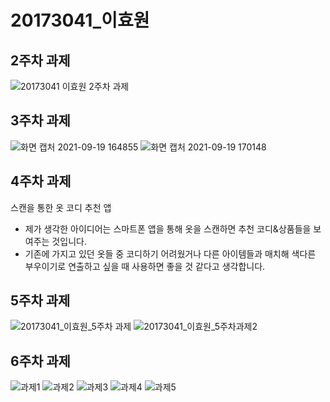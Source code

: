 # 20173041_이효원

## 2주차 과제

![20173041 이효원 2주차 과제](https://user-images.githubusercontent.com/90251359/133184749-74824d9f-5a56-40ca-8aaa-275ceacea2d4.png)

## 3주차 과제

![화면 캡처 2021-09-19 164855](https://user-images.githubusercontent.com/90251359/133928290-d4250072-dbc1-4047-9abf-4afbc49969b4.png)
![화면 캡처 2021-09-19 170148](https://user-images.githubusercontent.com/90251359/133928291-ea7d805d-3bb1-4b65-8646-5a1bc8b7f494.png)

## 4주차 과제 
스캔을 통한 옷 코디 추천 앱
- 제가 생각한 아이디어는 스마트폰 앱을 통해 옷을 스캔하면 추천 코디&상품들을 보여주는 것입니다.
- 기존에 가지고 있던 옷들 중 코디하기 어려웠거나 다른 아이템들과 매치해 색다른 부우이기로 연출하고 싶을 때 사용하면 좋을 것 같다고 생각합니다.

## 5주차 과제
![20173041_이효원_5주차 과제](https://user-images.githubusercontent.com/90251359/136124455-a0f5e1de-5ab6-4a29-9058-ea9383939ac3.png)
![20173041_이효원_5주차과제2](https://user-images.githubusercontent.com/90251359/136124459-30eeaabb-3734-4184-924b-082e1c075c3c.png)

## 6주차 과제
![과제1](https://user-images.githubusercontent.com/90251359/136690225-08f0cadf-de59-48b6-919c-3ab9c55a314b.png)
![과제2](https://user-images.githubusercontent.com/90251359/136690230-f147b493-c6cf-4b58-9faa-e2b7c28f8894.png)
![과제3](https://user-images.githubusercontent.com/90251359/136690232-91bc34b9-be68-43d9-8240-4e0b78b72334.png)
![과제4](https://user-images.githubusercontent.com/90251359/136690233-2554a20e-02c4-4c57-b2f4-2aa11225f033.png)
![과제5](https://user-images.githubusercontent.com/90251359/136690235-3c8ba8f9-1715-410c-b894-e2b24b6d9d9f.png)

